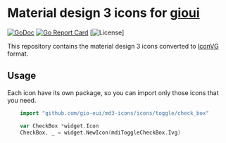 # Material design 3 icons for [gioui](https://gioui.org)

[![GoDoc](https://godoc.org/github.com/ivg/gioui-mdc?status.svg)](https://godoc.org/github.com/ivg/gioui-mdc)
[![Go Report Card](https://goreportcard.com/badge/github.com/ivg/gioui-mdc)](https://goreportcard.com/report/github.com/ivg/gioui-mdc)
[![License](https://img.shields.io/badge/License-MIT-blue.svg)]

This repository contains the material design 3 icons converted to [IconVG](https://github.com/golang/exp/tree/master/shiny/iconvg) format.

## Usage

Each icon have its own package, so you can import only those icons that you need.

```go
    import "github.com/gio-eui/md3-icons/icons/toggle/check_box"

    var CheckBox *widget.Icon
    CheckBox, _ = widget.NewIcon(mdiToggleCheckBox.Ivg)
```
